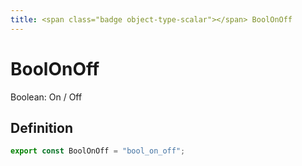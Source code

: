```yaml
---
title: <span class="badge object-type-scalar"></span> BoolOnOff
---
```

# <span class="badge object-type-scalar"></span> BoolOnOff

Boolean: On / Off

## Definition

```typescript
export const BoolOnOff = "bool_on_off";

```
